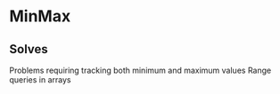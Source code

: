# MinMax

## Solves

Problems requiring tracking both minimum and maximum values
Range queries in arrays
